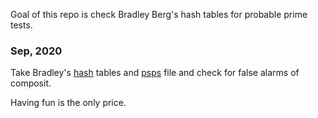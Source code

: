 Goal of this repo is check Bradley Berg's hash tables for probable prime tests.


### Sep, 2020
Take Bradley's [hash](https://www.techneon.com/) tables and
[psps](http://www.cecm.sfu.ca/Pseudoprimes/index-2-to-64.html) file and check
for false alarms of composit.


Having fun is the only price.
